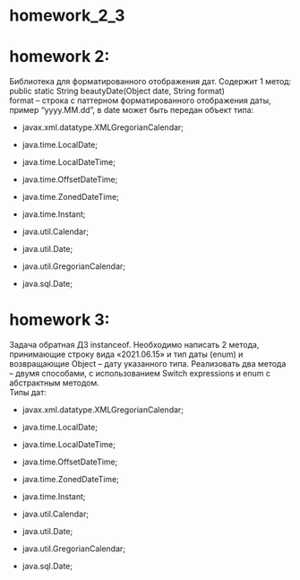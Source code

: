 # homework_2_3

# homework 2:
Библиотека для форматированного отображения дат. Содержит 1 метод: <br>
public static String beautyDate(Object date, String format) <br>
format – строка с паттерном форматированного отображения даты, пример “yyyy.MM.dd”, в date может быть передан объект типа:
 - javax.xml.datatype.XMLGregorianCalendar;
 - java.time.LocalDate;
 - java.time.LocalDateTime;
 - java.time.OffsetDateTime;
 - java.time.ZonedDateTime;

 - java.time.Instant;
 - java.util.Calendar;
 - java.util.Date;
 - java.util.GregorianCalendar;
 - java.sql.Date;
 
 # homework 3:
 Задача обратная ДЗ instanceof.
 Необходимо написать 2 метода, принимающие строку вида «2021.06.15» и тип даты (enum) и возвращающие Object – дату указанного типа. Реализовать два метода – двумя способами, с использованием Switch expressions и enum с абстрактным методом.<br>
Типы дат:
 - javax.xml.datatype.XMLGregorianCalendar;
 - java.time.LocalDate;
 - java.time.LocalDateTime;
 - java.time.OffsetDateTime;
 - java.time.ZonedDateTime;

 - java.time.Instant;
 - java.util.Calendar;
 - java.util.Date;
 - java.util.GregorianCalendar;
 - java.sql.Date;


